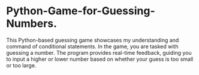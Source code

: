 # Python-Game-for-Guessing-Numbers.
 This Python-based guessing game showcases my understanding and command of conditional statements. In the game, you are tasked with guessing a number. The program provides real-time feedback, guiding you to input a higher or lower number based on whether your guess is too small or too large.
